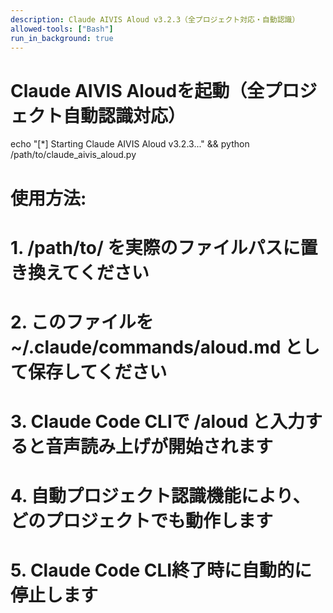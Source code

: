 ```yaml
---
description: Claude AIVIS Aloud v3.2.3（全プロジェクト対応・自動認識）
allowed-tools: ["Bash"]
run_in_background: true
---
```


# Claude AIVIS Aloudを起動（全プロジェクト自動認識対応）
echo "[*] Starting Claude AIVIS Aloud v3.2.3..." && python /path/to/claude_aivis_aloud.py

# 使用方法:
# 1. /path/to/ を実際のファイルパスに置き換えてください
# 2. このファイルを ~/.claude/commands/aloud.md として保存してください  
# 3. Claude Code CLIで /aloud と入力すると音声読み上げが開始されます
# 4. 自動プロジェクト認識機能により、どのプロジェクトでも動作します
# 5. Claude Code CLI終了時に自動的に停止します
